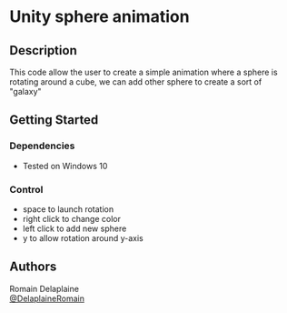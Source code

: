 # Unity sphere animation

## Description

This code allow the user to create a simple animation where a sphere is rotating around a cube, we can add other sphere to create a sort of "galaxy"

## Getting Started

### Dependencies

* Tested on Windows 10

### Control

* space to launch rotation
* right click to change color
* left click to add new sphere
* y to allow rotation around y-axis

## Authors

Romain Delaplaine  
[@DelaplaineRomain](https://github.com/DelaplaineRomain)
